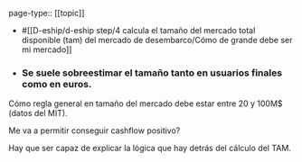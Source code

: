 page-type:: [[topic]]

- #[[D-eship/d-eship step/4 calcula el tamaño del mercado total disponible (tam) del mercado de desembarco/Cómo de grande debe ser mi mercado]]

- ### Se suele sobreestimar el tamaño tanto en usuarios finales como en euros.

Cómo regla general en tamaño del mercado debe estar entre 20 y 100M$ (datos del MIT).

Me va a permitir conseguir cashflow positivo?

Hay que ser capaz de explicar la lógica que hay detrás del cálculo del TAM.



